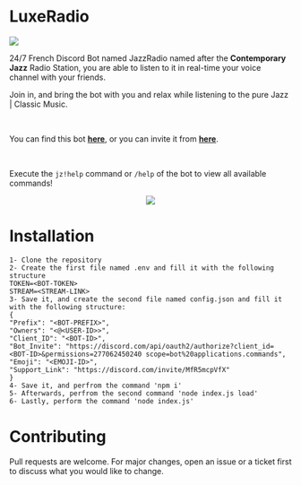 # LuxeRadio

<img src="https://cdn.discordapp.com/attachments/927336267379798037/955982120675848202/JazzRadio-ReadMe.gif">

<br>

24/7 French Discord Bot named JazzRadio named after the **Contemporary Jazz** Radio Station, you are able to listen to it in real-time your voice channel with your friends.

Join in, and bring the bot with you and relax while listening to the pure Jazz | Classic Music.

<br>

You can find this bot <a href="https://top.gg/bot/955048681025978438"><b>here</b></a>, or you can invite it from <a href="https://top.gg/bot/955048681025978438/invite"><b>here</b></a>.

<br>

Execute the `jz!help` command or `/help` of the bot to view all available commands!

<p align="center">
<img src="https://cdn.discordapp.com/attachments/927336267379798037/965497235850809386/unknown.png"/>
</p>

# Installation
    1- Clone the repository
    2- Create the first file named .env and fill it with the following structure
    TOKEN=<BOT-TOKEN>
    STREAM=<STREAM-LINK>
    3- Save it, and create the second file named config.json and fill it with the following structure:
    {
    "Prefix": "<BOT-PREFIX>",
    "Owners": "<@<USER-ID>>",
    "Client_ID": "<BOT-ID>",
    "Bot_Invite": "https://discord.com/api/oauth2/authorize?client_id=<BOT-ID>&permissions=277062450240 scope=bot%20applications.commands",
    "Emoji": "<EMOJI-ID>",
    "Support_Link": "https://discord.com/invite/MfR5mcpVfX"
    }
    4- Save it, and perfrom the command 'npm i'
    5- Afterwards, perfrom the second command 'node index.js load'
    6- Lastly, perform the command 'node index.js'


# Contributing
Pull requests are welcome. For major changes, open an issue or a ticket first to discuss what you would like to change.